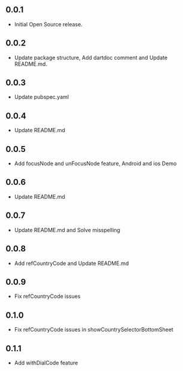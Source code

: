 ## 0.0.1

* Initial Open Source release.

## 0.0.2

* Update package structure, Add dartdoc comment and Update README.md.

## 0.0.3

* Update pubspec.yaml

## 0.0.4

* Update README.md

## 0.0.5

* Add focusNode and unFocusNode feature, Android and ios Demo

## 0.0.6

* Update README.md

## 0.0.7

* Update README.md and Solve misspelling

## 0.0.8

* Add refCountryCode and Update README.md

## 0.0.9

* Fix refCountryCode issues

## 0.1.0

* Fix refCountryCode issues in showCountrySelectorBottomSheet

## 0.1.1

* Add withDialCode feature
